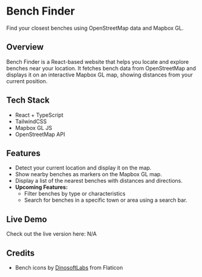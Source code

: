 # Bench Finder

Find your closest benches using OpenStreetMap data and Mapbox GL.

## Overview

Bench Finder is a React-based website that helps you locate and explore benches near your location. It fetches bench data from OpenStreetMap and displays it on an interactive Mapbox GL map, showing distances from your current position.

## Tech Stack
- React + TypeScript
- TailwindCSS
- Mapbox GL JS
- OpenStreetMap API
  
## Features

- Detect your current location and display it on the map.
- Show nearby benches as markers on the Mapbox GL map.
- Display a list of the nearest benches with distances and directions.
- **Upcoming Features:**
  - Filter benches by type or characteristics 
  - Search for benches in a specific town or area using a search bar.
## Live Demo
Check out the live version here: N/A

## Credits
- Bench icons by [DinosoftLabs](https://www.flaticon.com/free-icons/bench) from Flaticon
